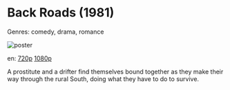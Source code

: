 # Back Roads (1981)

Genres: comedy, drama, romance

![poster](http://image.tmdb.org/t/p/w500/jt5UgB1LsCOnPCVOEAclBU91HUY.jpg)

en:
  [720p](magnet:?xt=urn:btih:1DB65EA7452813433866F3E05340C7A820DFEE17&tr=udp://glotorrents.pw:6969/announce&tr=udp://tracker.opentrackr.org:1337/announce&tr=udp://torrent.gresille.org:80/announce&tr=udp://tracker.openbittorrent.com:80&tr=udp://tracker.coppersurfer.tk:6969&tr=udp://tracker.leechers-paradise.org:6969&tr=udp://p4p.arenabg.ch:1337&tr=udp://tracker.internetwarriors.net:1337)
  [1080p](magnet:?xt=urn:btih:31F562DADB73E87BC8339E11985A6CF0A2013DEE&tr=udp://glotorrents.pw:6969/announce&tr=udp://tracker.opentrackr.org:1337/announce&tr=udp://torrent.gresille.org:80/announce&tr=udp://tracker.openbittorrent.com:80&tr=udp://tracker.coppersurfer.tk:6969&tr=udp://tracker.leechers-paradise.org:6969&tr=udp://p4p.arenabg.ch:1337&tr=udp://tracker.internetwarriors.net:1337)
  


A prostitute and a drifter find themselves bound together as they make their way through the rural South, doing what they have to do to survive.